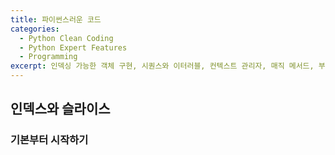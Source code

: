 ```yaml
---
title: 파이썬스러운 코드
categories:
  - Python Clean Coding
  - Python Expert Features
  - Programming
excerpt: 인덱싱 가능한 객체 구현, 시퀀스와 이터러블, 컨텍스트 관리자, 매직 메서드, 부작용을 일으키는 코드 연구
---
```


## 인덱스와 슬라이스
### 기본부터 시작하기
